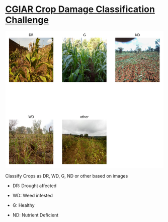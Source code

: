 # [CGIAR Crop Damage Classification Challenge](https://zindi.africa/competitions/cgiar-crop-damage-classification-challenge)

![screenshot](./screenshot.png)

Classify Crops as DR, WD, G, ND or other based on images

- DR: Drought affected

- WD: Weed infested

- G: Healthy

- ND: Nutrient Deficient